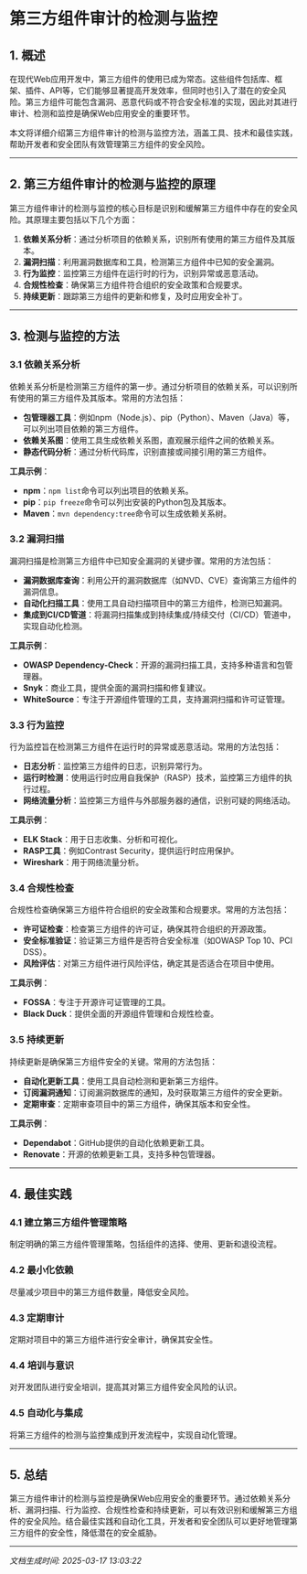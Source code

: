 # 第三方组件审计的检测与监控

## 1. 概述

在现代Web应用开发中，第三方组件的使用已成为常态。这些组件包括库、框架、插件、API等，它们能够显著提高开发效率，但同时也引入了潜在的安全风险。第三方组件可能包含漏洞、恶意代码或不符合安全标准的实现，因此对其进行审计、检测和监控是确保Web应用安全的重要环节。

本文将详细介绍第三方组件审计的检测与监控方法，涵盖工具、技术和最佳实践，帮助开发者和安全团队有效管理第三方组件的安全风险。

---

## 2. 第三方组件审计的检测与监控的原理

第三方组件审计的检测与监控的核心目标是识别和缓解第三方组件中存在的安全风险。其原理主要包括以下几个方面：

1. **依赖关系分析**：通过分析项目的依赖关系，识别所有使用的第三方组件及其版本。
2. **漏洞扫描**：利用漏洞数据库和工具，检测第三方组件中已知的安全漏洞。
3. **行为监控**：监控第三方组件在运行时的行为，识别异常或恶意活动。
4. **合规性检查**：确保第三方组件符合组织的安全政策和合规要求。
5. **持续更新**：跟踪第三方组件的更新和修复，及时应用安全补丁。

---

## 3. 检测与监控的方法

### 3.1 依赖关系分析

依赖关系分析是检测第三方组件的第一步。通过分析项目的依赖关系，可以识别所有使用的第三方组件及其版本。常用的方法包括：

- **包管理器工具**：例如npm（Node.js）、pip（Python）、Maven（Java）等，可以列出项目依赖的第三方组件。
- **依赖关系图**：使用工具生成依赖关系图，直观展示组件之间的依赖关系。
- **静态代码分析**：通过分析代码库，识别直接或间接引用的第三方组件。

**工具示例**：
- **npm**：`npm list`命令可以列出项目的依赖关系。
- **pip**：`pip freeze`命令可以列出安装的Python包及其版本。
- **Maven**：`mvn dependency:tree`命令可以生成依赖关系树。

### 3.2 漏洞扫描

漏洞扫描是检测第三方组件中已知安全漏洞的关键步骤。常用的方法包括：

- **漏洞数据库查询**：利用公开的漏洞数据库（如NVD、CVE）查询第三方组件的漏洞信息。
- **自动化扫描工具**：使用工具自动扫描项目中的第三方组件，检测已知漏洞。
- **集成到CI/CD管道**：将漏洞扫描集成到持续集成/持续交付（CI/CD）管道中，实现自动化检测。

**工具示例**：
- **OWASP Dependency-Check**：开源的漏洞扫描工具，支持多种语言和包管理器。
- **Snyk**：商业工具，提供全面的漏洞扫描和修复建议。
- **WhiteSource**：专注于开源组件管理的工具，支持漏洞扫描和许可证管理。

### 3.3 行为监控

行为监控旨在检测第三方组件在运行时的异常或恶意活动。常用的方法包括：

- **日志分析**：监控第三方组件的日志，识别异常行为。
- **运行时检测**：使用运行时应用自我保护（RASP）技术，监控第三方组件的执行过程。
- **网络流量分析**：监控第三方组件与外部服务器的通信，识别可疑的网络活动。

**工具示例**：
- **ELK Stack**：用于日志收集、分析和可视化。
- **RASP工具**：例如Contrast Security，提供运行时应用保护。
- **Wireshark**：用于网络流量分析。

### 3.4 合规性检查

合规性检查确保第三方组件符合组织的安全政策和合规要求。常用的方法包括：

- **许可证检查**：检查第三方组件的许可证，确保其符合组织的开源政策。
- **安全标准验证**：验证第三方组件是否符合安全标准（如OWASP Top 10、PCI DSS）。
- **风险评估**：对第三方组件进行风险评估，确定其是否适合在项目中使用。

**工具示例**：
- **FOSSA**：专注于开源许可证管理的工具。
- **Black Duck**：提供全面的开源组件管理和合规性检查。

### 3.5 持续更新

持续更新是确保第三方组件安全的关键。常用的方法包括：

- **自动化更新工具**：使用工具自动检测和更新第三方组件。
- **订阅漏洞通知**：订阅漏洞数据库的通知，及时获取第三方组件的安全更新。
- **定期审查**：定期审查项目中的第三方组件，确保其版本和安全性。

**工具示例**：
- **Dependabot**：GitHub提供的自动化依赖更新工具。
- **Renovate**：开源的依赖更新工具，支持多种包管理器。

---

## 4. 最佳实践

### 4.1 建立第三方组件管理策略

制定明确的第三方组件管理策略，包括组件的选择、使用、更新和退役流程。

### 4.2 最小化依赖

尽量减少项目中的第三方组件数量，降低安全风险。

### 4.3 定期审计

定期对项目中的第三方组件进行安全审计，确保其安全性。

### 4.4 培训与意识

对开发团队进行安全培训，提高其对第三方组件安全风险的认识。

### 4.5 自动化与集成

将第三方组件的检测与监控集成到开发流程中，实现自动化管理。

---

## 5. 总结

第三方组件审计的检测与监控是确保Web应用安全的重要环节。通过依赖关系分析、漏洞扫描、行为监控、合规性检查和持续更新，可以有效识别和缓解第三方组件的安全风险。结合最佳实践和自动化工具，开发者和安全团队可以更好地管理第三方组件的安全性，降低潜在的安全威胁。

---

*文档生成时间: 2025-03-17 13:03:22*
